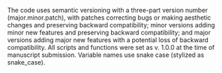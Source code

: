 The code uses semantic versioning with a three-part version number (major.minor.patch), with patches correcting bugs or making aesthetic changes and preserving backward compatibility; minor versions adding minor new features and preserving backward compatibility; and major versions adding major new features with a potential loss of backward compatibility. All scripts and functions were set as v. 1.0.0 at the time of manuscript submission. 
Variable names use snake case (stylized as snake_case). 
